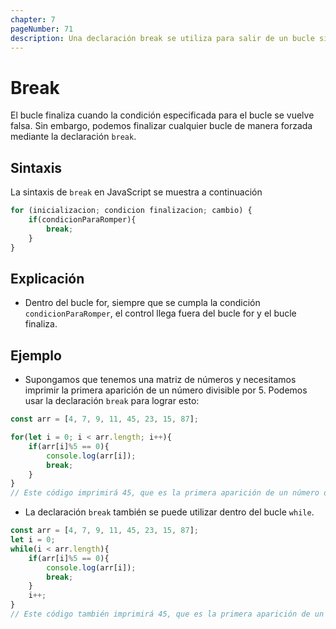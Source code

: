 ```yaml
---
chapter: 7
pageNumber: 71
description: Una declaración break se utiliza para salir de un bucle siempre que se cumple una condición específica.
---
```


# Break

El bucle finaliza cuando la condición especificada para el bucle se vuelve falsa. Sin embargo, podemos finalizar cualquier bucle de manera forzada mediante la declaración `break`.

## Sintaxis

La sintaxis de `break` en JavaScript se muestra a continuación

```javascript
for (inicializacion; condicion finalizacion; cambio) {
    if(condicionParaRomper){
        break;
    }
}
```

## Explicación

- Dentro del bucle for, siempre que se cumpla la condición `condicionParaRomper`, el control llega fuera del bucle for y el bucle finaliza.

## Ejemplo

- Supongamos que tenemos una matriz de números y necesitamos imprimir la primera aparición de un número divisible por 5. Podemos usar la declaración `break` para lograr esto:

```javascript
const arr = [4, 7, 9, 11, 45, 23, 15, 87];

for(let i = 0; i < arr.length; i++){
    if(arr[i]%5 == 0){
        console.log(arr[i]);
        break;
    }
}
// Este código imprimirá 45, que es la primera aparición de un número divisible por 5.
```

- La declaración `break` también se puede utilizar dentro del bucle `while`.

```javascript
const arr = [4, 7, 9, 11, 45, 23, 15, 87];
let i = 0;
while(i < arr.length){
    if(arr[i]%5 == 0){
        console.log(arr[i]);
        break;
    }
    i++;
}
// Este código también imprimirá 45, que es la primera aparición de un número divisible por 5.
```
